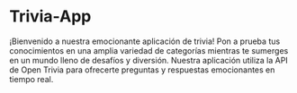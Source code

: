 # Trivia-App
¡Bienvenido a nuestra emocionante aplicación de trivia! Pon a prueba tus conocimientos en una amplia variedad de categorías mientras te sumerges en un mundo lleno de desafíos y diversión. Nuestra aplicación utiliza la API de Open Trivia para ofrecerte preguntas y respuestas emocionantes en tiempo real.
